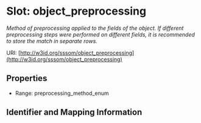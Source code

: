# Slot: object_preprocessing
_Method of preprocessing applied to the fields of the object. If different preprocessing steps were performed on different fields, it is recommended to store the match in separate rows._


URI: [http://w3id.org/sssom/object_preprocessing](http://w3id.org/sssom/object_preprocessing)



<!-- no inheritance hierarchy -->


## Properties

 * Range: preprocessing_method_enum



## Identifier and Mapping Information





